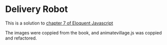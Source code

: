 # Delivery Robot
This is a solution to [chapter 7 of Eloquent Javascript](https://eloquentjavascript.net/07_robot.html)

The images were coppied from the book, and animatevillage.js was coppied and refactored.